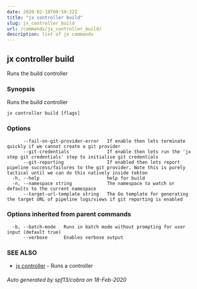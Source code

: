 ```yaml
---
date: 2020-02-18T00:59:22Z
title: "jx controller build"
slug: jx_controller_build
url: /commands/jx_controller_build/
description: list of jx commands
---
```

## jx controller build

Runs the build controller

### Synopsis

Runs the build controller

```
jx controller build [flags]
```

### Options

```
      --fail-on-git-provider-error   If enable then lets terminate quickly if we cannot create a git provider
      --git-credentials              If enable then lets run the 'jx step git credentials' step to initialise git credentials
      --git-reporting                If enabled then lets report pipeline success/failures to the git provider. Note this is purely tactical until we can do this natively inside tekton
  -h, --help                         help for build
  -n, --namespace string             The namespace to watch or defaults to the current namespace
      --target-url-template string   The Go template for generating the target URL of pipeline logs/views if git reporting is enabled
```

### Options inherited from parent commands

```
  -b, --batch-mode   Runs in batch mode without prompting for user input (default true)
      --verbose      Enables verbose output
```

### SEE ALSO

* [jx controller](/commands/jx_controller/)	 - Runs a controller

###### Auto generated by spf13/cobra on 18-Feb-2020
